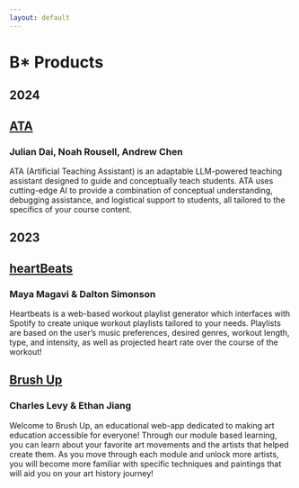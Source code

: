 ```yaml
---
layout: default
---
```


# B* Products

## 2024

## [ATA](https://talktoata.com)
### Julian Dai, Noah Rousell, Andrew Chen
ATA (Artificial Teaching Assistant) is an adaptable LLM-powered teaching assistant designed to guide and conceptually teach students.  ATA uses cutting-edge AI to provide a combination of conceptual understanding, debugging assistance, and logistical support to students, all tailored to the specifics of your course content.

## 2023

## [heartBeats](https://heartbeatsapp.netlify.app/)
### Maya Magavi & Dalton Simonson

Heartbeats is a web-based workout playlist generator which interfaces with Spotify to create unique workout playlists tailored to your needs. Playlists are based on the user’s music preferences, desired genres, workout length, type, and intensity, as well as projected heart rate over the course of the workout!

## [Brush Up](https://brush-up.netlify.app/)
### Charles Levy & Ethan Jiang

Welcome to Brush Up, an educational web-app dedicated to making art education accessible for everyone! Through our module based learning, you can learn about your favorite art movements and the artists that helped create them. As you move through each module and unlock more artists, you will become more familiar with specific techniques and paintings that will aid you on your art history journey!

